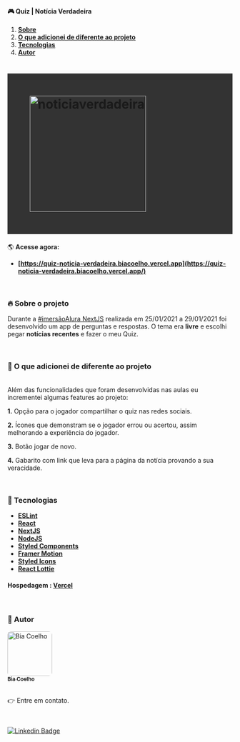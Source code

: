 #### 🎮 Quiz | Notícia Verdadeira

<ol align="left">
 <li><strong><a href="#--sobre-o-projeto">Sobre</a></strong></li>
 <li><strong><a href="#--funcionalidades-extras">O que adicionei de diferente ao projeto</a></strong></li>
 <li><strong><a href="#--tecnologias">Tecnologias</a></strong></li>
 <li><strong><a href="#--autor">Autor</a></strong></li>
</ol>

<h1 style="padding: 50px; background: #333333;">
    <img alt="noticiaverdadeira" title="#noticiaverdadeira" src="https://github.com/biacoelho/quiz-react-nextjs-imersao-alura/blob/main/quizImageDEMO.gif" width=260px/>
</h1>

🌎 **Acesse agora:**

- **[https://quiz-noticia-verdadeira.biacoelho.vercel.app](https://quiz-noticia-verdadeira.biacoelho.vercel.app/)**

<br />

### [](https://github.com/biacoelho/quiz-react-nextjs-imersao-alura#--sobre-o-projeto) 🔥 Sobre o projeto

Durante a [#imersãoAlura NextJS](https://www.alura.com.br/) realizada em 25/01/2021 a 29/01/2021 foi desenvolvido um app de perguntas e respostas. O tema era **livre** e escolhi pegar **notícias recentes** e fazer o meu Quiz.

<br />

### [](https://github.com/biacoelho/quiz-react-nextjs-imersao-alura#--funcionalidades-extras) 📌 O que adicionei de diferente ao projeto

<br />
Além das funcionalidades que foram desenvolvidas nas aulas  eu incrementei algumas features ao projeto:

<br />

**1.** Opção para o jogador compartilhar o quiz nas redes sociais.

**2.** Ícones que demonstram se o jogador errou ou acertou, assim melhorando a experiência do jogador.

**3.** Botão jogar de novo.

**4.** Gabarito com link que leva para a página da notícia provando a sua veracidade.

<br />

### [](https://github.com/biacoelho/quiz-react-nextjs-imersao-alura#--tecnologias) 🤖 Tecnologias


- **[ESLint](https://eslint.org/docs/user-guide/getting-started)**
- **[React](https://pt-br.reactjs.org)**
- **[NextJS](https://nextjs.org)**
- **[NodeJS](https://nodejs.org/en)**
- **[Styled Components](https://styled-components.com)**
- **[Framer Motion](https://www.framer.com/motion)**
- **[Styled Icons](https://styled-icons.js.org)**
- **[React Lottie](https://github.com/crello/react-lottie)**


#### **Hospedagem** : **[Vercel](https://vercel.com/)**

<br />

### [](https://github.com/biacoelho/quiz-react-nextjs-imersao-alura#--autor) 💎 Autor

<a href="https://linktr.ee/biacoelho">
 <img style="border-radius: 8px" src="https://avatars.githubusercontent.com/u/29661219?s=460&u=42024e42215c64adeba9a923579809c57f36fe0d&v=4" width="100px;" alt="Bia Coelho"/>
<br />
<sub><strong>Bia Coelho</strong></sub></a>

<br />
<br />

👉 Entre em contato.

<br />

[![Linkedin Badge](https://img.shields.io/badge/-LinkedIn-blue?style=for-the-badge&logo=Linkedin&logoColor=white&link=https://www.linkedin.com/in/biacoelho)](https://www.linkedin.com/in/biacoelho)

